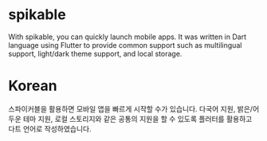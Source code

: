 # spikable

With spikable, you can quickly launch mobile apps. It was written in Dart language using Flutter to provide common support such as multilingual support, light/dark theme support, and local storage.

# Korean

스파이커블을 활용하면 모바일 앱을 빠르게 시작할 수가 있습니다. 다국어 지원, 밝은/어두운 테마 지원, 로컬 스토리지와 같은 공통의 지원을 할 수 있도록 플러터를 활용하고 다트 언어로 작성하였습니다.
